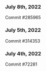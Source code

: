 ### July 8th, 2022

Commit #285965

### July 5th, 2022

Commit #314353


### July 4th, 2022

Commit #72281
